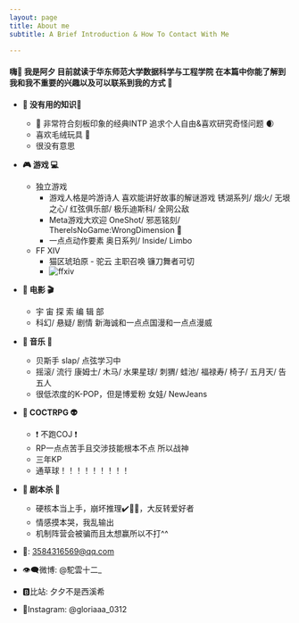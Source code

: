 ```yaml
---
layout: page
title: About me
subtitle: A Brief Introduction & How To Contact With Me

---
```




#### 嗨:raised_hands:  我是阿夕 目前就读于华东师范大学数据科学与工程学院 在本篇中你能了解到我和我不重要的兴趣以及可以联系到我的方式 :city_sunset:



* **:robot: 没有用的知识:thinking:**

  * :telescope: 非常符合刻板印象的经典INTP 追求个人自由&喜欢研究奇怪问题 :waxing_crescent_moon:
  * 喜欢毛绒玩具 :bear:
  * 很没有意思

  

* **:video_game: 游戏 :computer:**

  * 独立游戏
    * 游戏人格是吟游诗人 喜欢能讲好故事的解谜游戏 锈湖系列/ 烟火/ 无垠之心/ 红弦俱乐部/ 极乐迪斯科/ 全网公敌
    * Meta游戏大欢迎  OneShot/ 邪恶铭刻/ ThereIsNoGame:WrongDimension :space_invader:
    * 一点点动作要素 奥日系列/ Inside/ Limbo
  * FF XIV
    * 猫区琥珀原 - 驼云  主职召唤 镰刀舞者可切
    * ![ffxiv](https://github.com/gloriaaa0312/gloriaaa0312.github.io/blob/master/assets/img/67.png?raw=true)



* **:movie_camera: 电影 :clapper:**

  * 宇 宙 探 索 编 辑 部
  * 科幻/ 悬疑/ 剧情  新海诚和一点点国漫和一点点漫威

  

* **:metal: 音乐 :guitar:**

  * 贝斯手 slap/ 点弦学习中
  * 摇滚/ 流行 康姆士/ 木马/ 水果星球/ 刺猬/ 蛙池/ 福禄寿/ 椅子/ 五月天/ 告五人
  * 很低浓度的K-POP，但是博爱粉  女娃/ NewJeans

  

* **:game_die: COCTRPG :alien:**

  * :heavy_exclamation_mark: 不跑COJ :heavy_exclamation_mark:
  * RP一点点苦手且交涉技能根本不点 所以战神
  * 三年KP
  * 通草球！！！！！！！！！

  

* **:book: 剧本杀 :bookmark:**

  * 硬核本当上手，崩坏推理:heavy_check_mark::heart_decoration::heart_eyes_cat:，大反转爱好者
  * 情感摸本哭，我乱输出
  * 机制阵营会被骗而且太想赢所以不打^^

  

* :e-mail:: 3584316569@qq.com

* :eye_speech_bubble:微博: @駝雲十二_

* :b:比站: 夕夕不是西溪希

* :camera_flash:Instagram: @gloriaaa_0312

